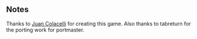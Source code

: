 ## Notes

Thanks to [Juan Colacelli](https://juancolacelli.itch.io/droid7) for creating this game.  Also thanks to tabreturn for the porting work for portmaster.

